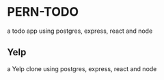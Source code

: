 # PERN-TODO

a todo app using postgres, express, react and node



## Yelp

a Yelp clone using postgres, express, react and node
